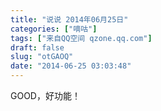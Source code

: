 ```yaml
---
title: "说说 2014年06月25日"
categories: ["嘀咕"]
tags: ["来自QQ空间 qzone.qq.com"]
draft: false
slug: "otGAOQ"
date: "2014-06-25 03:03:48"
---
```


GOOD，好功能！ 
